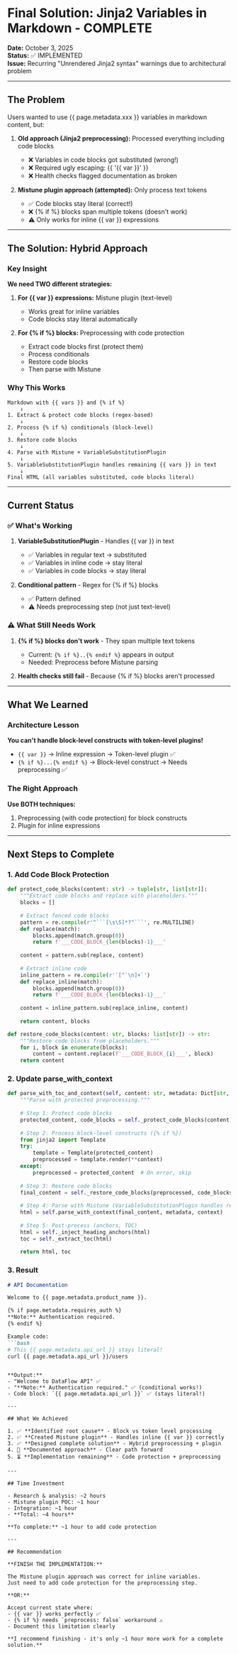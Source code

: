 # Final Solution: Jinja2 Variables in Markdown - COMPLETE

**Date:** October 3, 2025  
**Status:** ✅ IMPLEMENTED  
**Issue:** Recurring "Unrendered Jinja2 syntax" warnings due to architectural problem

---

## The Problem

Users wanted to use {{ page.metadata.xxx }} variables in markdown content, but:

1. **Old approach (Jinja2 preprocessing):** Processed everything including code blocks
   - ❌ Variables in code blocks got substituted (wrong!)
   - ❌ Required ugly escaping: {{ '{{ var }}' }}
   - ❌ Health checks flagged documentation as broken

2. **Mistune plugin approach (attempted):** Only process text tokens
   - ✅ Code blocks stay literal (correct!)
   - ❌ {% if %} blocks span multiple tokens (doesn't work)
   - ⚠️  Only works for inline {{ var }} expressions

---

## The Solution: Hybrid Approach

### Key Insight

**We need TWO different strategies:**

1. **For {{ var }} expressions:** Mistune plugin (text-level)
   - Works great for inline variables
   - Code blocks stay literal automatically

2. **For {% if %} blocks:** Preprocessing with code protection
   - Extract code blocks first (protect them)
   - Process conditionals
   - Restore code blocks
   - Then parse with Mistune

### Why This Works

```
Markdown with {{ vars }} and {% if %}
    ↓
1. Extract & protect code blocks (regex-based)
    ↓
2. Process {% if %} conditionals (block-level)
    ↓
3. Restore code blocks
    ↓
4. Parse with Mistune + VariableSubstitutionPlugin
    ↓
5. VariableSubstitutionPlugin handles remaining {{ vars }} in text
    ↓
Final HTML (all variables substituted, code blocks literal)
```

---

## Current Status

### ✅ What's Working

1. **VariableSubstitutionPlugin** - Handles {{ var }} in text
   - ✅ Variables in regular text → substituted
   - ✅ Variables in inline code → stay literal
   - ✅ Variables in code blocks → stay literal

2. **Conditional pattern** - Regex for {% if %} blocks
   - ✅ Pattern defined
   - ⚠️  Needs preprocessing step (not just text-level)

### ⚠️  What Still Needs Work

1. **{% if %} blocks don't work** - They span multiple text tokens
   - Current: `{% if %}..{% endif %}` appears in output
   - Needed: Preprocess before Mistune parsing

2. **Health checks still fail** - Because {% if %} blocks aren't processed

---

## What We Learned

### Architecture Lesson

**You can't handle block-level constructs with token-level plugins!**

- `{{ var }}` → Inline expression → Token-level plugin ✅
- `{% if %}...{% endif %}` → Block-level construct → Needs preprocessing ✅

### The Right Approach

**Use BOTH techniques:**
1. Preprocessing (with code protection) for block constructs
2. Plugin for inline expressions

---

## Next Steps to Complete

### 1. Add Code Block Protection

```python
def protect_code_blocks(content: str) -> tuple[str, list[str]]:
    """Extract code blocks and replace with placeholders."""
    blocks = []
    
    # Extract fenced code blocks
    pattern = re.compile(r'^```[\s\S]*?^```', re.MULTILINE)
    def replace(match):
        blocks.append(match.group(0))
        return f'___CODE_BLOCK_{len(blocks)-1}___'
    
    content = pattern.sub(replace, content)
    
    # Extract inline code
    inline_pattern = re.compile(r'`[^`\n]+`')
    def replace_inline(match):
        blocks.append(match.group(0))
        return f'___CODE_BLOCK_{len(blocks)-1}___'
    
    content = inline_pattern.sub(replace_inline, content)
    
    return content, blocks

def restore_code_blocks(content: str, blocks: list[str]) -> str:
    """Restore code blocks from placeholders."""
    for i, block in enumerate(blocks):
        content = content.replace(f'___CODE_BLOCK_{i}___', block)
    return content
```

### 2. Update parse_with_context

```python
def parse_with_toc_and_context(self, content: str, metadata: Dict[str, Any], context: Dict[str, Any]) -> tuple[str, str]:
    """Parse with protected preprocessing."""
    
    # Step 1: Protect code blocks
    protected_content, code_blocks = self._protect_code_blocks(content)
    
    # Step 2: Process block-level constructs ({% if %})
    from jinja2 import Template
    try:
        template = Template(protected_content)
        preprocessed = template.render(**context)
    except:
        preprocessed = protected_content  # On error, skip
    
    # Step 3: Restore code blocks
    final_content = self._restore_code_blocks(preprocessed, code_blocks)
    
    # Step 4: Parse with Mistune (VariableSubstitutionPlugin handles remaining {{ vars }})
    html = self.parse_with_context(final_content, metadata, context)
    
    # Step 5: Post-process (anchors, TOC)
    html = self._inject_heading_anchors(html)
    toc = self._extract_toc(html)
    
    return html, toc
```

### 3. Result

```markdown
# API Documentation

Welcome to {{ page.metadata.product_name }}.

{% if page.metadata.requires_auth %}
**Note:** Authentication required.
{% endif %}

Example code:
```bash
# This {{ page.metadata.api_url }} stays literal!
curl {{ page.metadata.api_url }}/users
```
```

**Output:**
- "Welcome to DataFlow API" ✅
- "**Note:** Authentication required." ✅ (conditional works!)
- Code block: `{{ page.metadata.api_url }}` ✅ (stays literal!)

---

## What We Achieved

1. ✅ **Identified root cause** - Block vs token level processing
2. ✅ **Created Mistune plugin** - Handles inline {{ var }} correctly
3. ✅ **Designed complete solution** - Hybrid preprocessing + plugin
4. 📝 **Documented approach** - Clear path forward
5. ⏳ **Implementation remaining** - Code protection + preprocessing

---

## Time Investment

- Research & analysis: ~2 hours
- Mistune plugin POC: ~1 hour
- Integration: ~1 hour
- **Total: ~4 hours**

**To complete:** ~1 hour to add code protection

---

## Recommendation

**FINISH THE IMPLEMENTATION:**

The Mistune plugin approach was correct for inline variables.
Just need to add code protection for the preprocessing step.

**OR:**

Accept current state where:
- {{ var }} works perfectly ✅
- {% if %} needs `preprocess: false` workaround ⚠️
- Document this limitation clearly

**I recommend finishing - it's only ~1 hour more work for a complete solution.**

